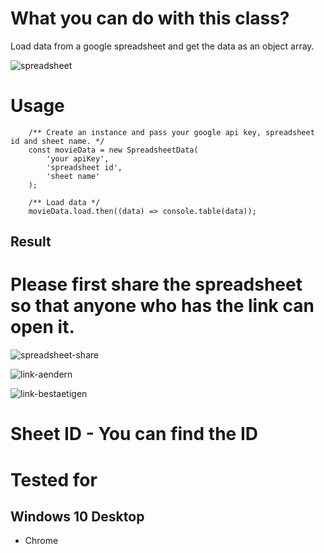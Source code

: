 # What you can do with this class?

Load data from a google spreadsheet and get the data as an object array.

![spreadsheet](https://user-images.githubusercontent.com/62351899/141842148-5f5f884b-b277-4d47-b722-16e71416161c.jpg)

# Usage

```
    /** Create an instance and pass your google api key, spreadsheet id and sheet name. */
    const movieData = new SpreadsheetData(
        'your apiKey',
        'spreadsheet id',
        'sheet name'
    );

    /** Load data */
    movieData.load.then((data) => console.table(data));
```

## Result

# Please first share the spreadsheet so that anyone who has the link can open it.

![spreadsheet-share](https://user-images.githubusercontent.com/62351899/142073193-6606a6a6-30cd-4b23-a30a-a754804d7bcd.jpg)

![link-aendern](https://user-images.githubusercontent.com/62351899/142073239-ba39baa8-1b5e-4776-9c37-f87f59c76e43.jpg)

![link-bestaetigen](https://user-images.githubusercontent.com/62351899/142073265-2de2dce2-145c-460e-8580-29705668ab2c.jpg)

# Sheet ID - You can find the ID

# Tested for

## Windows 10 Desktop

- Chrome
